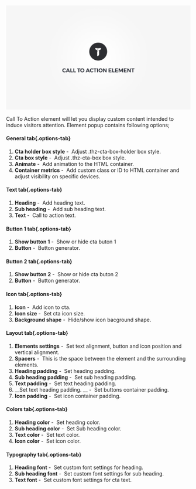 <div class="thz-doc-image max">
<a class="thz-lightbox mfp-iframe" href="https://www.youtube.com/watch?v=DZjPn7uD_UU" data-mfp-title="Creatus WordPress Theme Call To Action Element" data-modal-size="large">
	<img src="../../docs-media/splash-call-to-action-element.jpg" alt="Creatus WordPress Theme Call To Action Element" />
</a>
</div>

Call To Action element will let you display custom content intended to induce visitors attention. Element popup contains following options;

#### General tab{.options-tab}
1. __Cta holder box style__&nbsp;-&nbsp; Adjust .thz-cta-box-holder box style.
1. __Cta box style__&nbsp;-&nbsp; Adjust .thz-cta-box box style.
1. __Animate__&nbsp;-&nbsp; Add animation to the HTML container.
1. __Container metrics__&nbsp;-&nbsp; Add custom class or ID to HTML container and adjust visibility on specific devices.

#### Text tab{.options-tab}
1. __Heading__&nbsp;-&nbsp; Add heading text.
1. __Sub heading__&nbsp;-&nbsp; Add sub heading text.
1. __Text__&nbsp;-&nbsp; Call to action text.

#### Button 1 tab{.options-tab}
1. __Show button 1__&nbsp;-&nbsp; Show or hide cta buton 1
1. __Button__&nbsp;-&nbsp; Button generator.

#### Button 2 tab{.options-tab}
1. __Show button 2__&nbsp;-&nbsp; Show or hide cta buton 2
1. __Button__&nbsp;-&nbsp; Button generator.

#### Icon tab{.options-tab}
1. __Icon__&nbsp;-&nbsp; Add icon to cta.
1. __Icon size__&nbsp;-&nbsp; Set cta icon size.
1. __Background shape__&nbsp;-&nbsp; Hide/show icon bacground shape.

#### Layout tab{.options-tab}
1. __Elements settings__&nbsp;-&nbsp; Set text alignment, button and icon position and vertical alignment.
1. __Spacers__&nbsp;-&nbsp; This is the space between the element and the surrounding elements.
1. __Heading padding__&nbsp;-&nbsp; Set heading padding.
1. __Sub heading padding__&nbsp;-&nbsp; Set sub heading padding.
1. __Text padding__&nbsp;-&nbsp; Set text heading padding.
1. __Set text heading padding. __&nbsp;-&nbsp; Set buttons container padding.
1. __Icon padding__&nbsp;-&nbsp; Set icon container padding.

#### Colors tab{.options-tab}
1. __Heading color__&nbsp;-&nbsp; Set heading color.
1. __Sub heading color__&nbsp;-&nbsp; Set Sub heading color.
1. __Text color__&nbsp;-&nbsp; Set text color.
1. __Icon color__&nbsp;-&nbsp; Set icon color.

#### Typography tab{.options-tab}
1. __Heading font__&nbsp;-&nbsp; Set custom font settings for heading.
1. __Sub heading font__&nbsp;-&nbsp; Set custom font settings for sub heading.
1. __Text font__&nbsp;-&nbsp; Set custom font settings for cta text.
